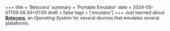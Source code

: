 +++
title = 'Betocera'
summary = 'Portable Emulator'
date = 2024-05-01T09:34:34+01:00
draft = false
tags = ['emulator']
+++
Just learned about [**Betocera**](https://batocera.org/), an *Operating System* for several devices that emulates several plataforms.
